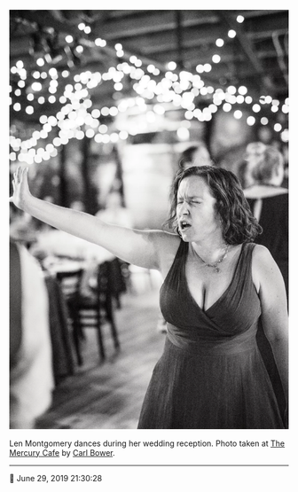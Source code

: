 ![Len Montgomery dances during her wedding reception](assets/9344e930486982ea1f4d165c8518932e.webp)

Len Montgomery dances during her wedding reception. Photo taken at [The Mercury Cafe](http://mercurycafe.com/) by [Carl Bower](http://carlbowerphotos.com/).

- - - -

📅 June 29, 2019 21:30:28
